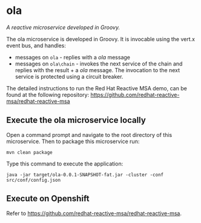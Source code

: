 # ola
_A reactive microservice developed in Groovy._

The ola microservice is developed in Groovy. It is invocable using the vert.x event bus, and handles:

* messages on `ola` - replies with a _ola_ message
* messages on `ola\chain` - invokes the next service of the chain and replies with the result + a _ola_ message. The invocation to the next service is protected using a circuit breaker.

The detailed instructions to run the Red Hat Reactive MSA demo, can be found at the following repository: https://github.com/redhat-reactive-msa/redhat-reactive-msa

## Execute the ola microservice locally

Open a command prompt and navigate to the root directory of this microservice.
Then to package this microservice run:

```
mvn clean package
```

Type this command to execute the application:

```
java -jar target/ola-0.0.1-SNAPSHOT-fat.jar -cluster -conf src/conf/config.json
```

## Execute on Openshift

Refer to https://github.com/redhat-reactive-msa/redhat-reactive-msa.
